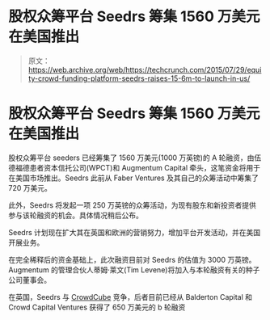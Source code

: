 # 股权众筹平台 Seedrs 筹集 1560 万美元在美国推出 

> 原文：<https://web.archive.org/web/https://techcrunch.com/2015/07/29/equity-crowd-funding-platform-seedrs-raises-15-6m-to-launch-in-us/>

# 股权众筹平台 Seedrs 筹集 1560 万美元在美国推出

股权众筹平台 seeders 已经筹集了 1560 万美元(1000 万英镑)的 A 轮融资，由伍德福德患者资本信托公司(WPCT)和 Augmentum Capital 牵头，这笔资金将用于在美国市场推出。Seedrs 此前从 Faber Ventures 及其自己的众筹活动中筹集了 720 万美元。

此外，Seedrs 将发起一项 250 万英镑的众筹活动，为现有股东和新投资者提供参与该轮融资的机会。具体情况稍后公布。

Seedrs 计划现在扩大其在英国和欧洲的营销努力，增加平台开发活动，并在美国开展业务。

在完全稀释后的资金基础上，此次融资目前对 Seedrs 的估值为 3000 万英镑。Augmentum 的管理合伙人蒂姆·莱文(Tim Levene)将加入与本轮融资有关的种子公司董事会。

在英国，Seedrs 与 [CrowdCube](https://web.archive.org/web/20221206080749/http://crowdcube.com/) 竞争，后者目前已经从 Balderton Capital 和 Crowd Capital Ventures 获得了 650 万美元的 b 轮融资